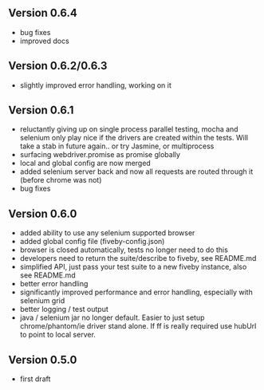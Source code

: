 Version 0.6.4
-----------------

- bug fixes 
- improved docs

Version 0.6.2/0.6.3
-----------------

- slightly improved error handling, working on it

Version 0.6.1
-----------------

- reluctantly giving up on single process parallel testing, mocha and selenium only play nice if the drivers are created within the tests. Will take a stab in future again.. or try Jasmine, or multiprocess
- surfacing webdriver.promise as promise globally
- local and global config are now merged
- added selenium server back and now all requests are routed through it (before chrome was not)
- bug fixes


Version 0.6.0
-----------------

- added ability to use any selenium supported browser
- added global config file (fiveby-config.json)
- browser is closed automatically, tests no longer need to do this
- developers need to return the suite/describe to fiveby, see README.md
- simplified API, just pass your test suite to a new fiveby instance, also see README.md
- better error handling
- significantly improved performance and error handling, especially with selenium grid
- better logging / test output
- java / selenium jar no longer default. Easier to just setup chrome/phantom/ie driver stand alone. If ff is really required use hubUrl to point to local server.

Version 0.5.0
-----------------

- first draft

